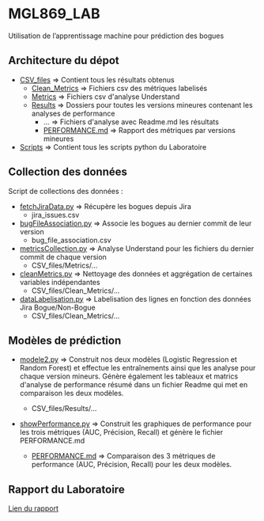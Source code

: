 # MGL869_LAB
Utilisation de l’apprentissage machine pour prédiction des bogues

## Architecture du dépot
- [CSV_files](https://github.com/GregPtto/MGL869_LAB/tree/main/CSV_files) => Contient tous les résultats obtenus
    - [Clean_Metrics](https://github.com/GregPtto/MGL869_LAB/tree/main/CSV_files/Clean_Metrics) => Fichiers csv des métriques labelisés
    - [Metrics](https://github.com/GregPtto/MGL869_LAB/tree/main/CSV_files/Metrics) => Fichiers csv d'analyse Understand
    - [Results](https://github.com/GregPtto/MGL869_LAB/tree/main/CSV_files/Results) => Dossiers pour toutes les versions mineures contenant les analyses de performance
        - ... => Fichiers d'analyse avec Readme.md les résultats 
        - [PERFORMANCE.md](https://github.com/GregPtto/MGL869_LAB/tree/main/CSV_files/Results/PERFORMANCE.md) => Rapport des métriques par versions mineures
- [Scripts](https://github.com/GregPtto/MGL869_LAB/tree/main/Scripts) => Contient tous les scripts python du Laboratoire

## Collection des données
Script de collections des données :
- [fetchJiraData.py](https://github.com/GregPtto/MGL869_LAB/blob/main/Scripts/fetchJiraData.py) => Récupère les bogues depuis Jira
    - jira_issues.csv
- [bugFileAssociation.py](https://github.com/GregPtto/MGL869_LAB/blob/main/Scripts/bugFileAssociation.py) => Associe les bogues au dernier commit de leur version
    - bug_file_association.csv
- [metricsCollection.py](https://github.com/GregPtto/MGL869_LAB/blob/main/Scripts/metricsCollection.py) => Analyse Understand pour les fichiers du dernier commit de chaque version
    - CSV_files/Metrics/...
- [cleanMetrics.py](https://github.com/GregPtto/MGL869_LAB/blob/main/Scripts/cleanMetrics.py) => Nettoyage des données et aggrégation de certaines variables indépendantes
    - CSV_files/Clean_Metrics/...
- [dataLabelisation.py](https://github.com/GregPtto/MGL869_LAB/blob/main/Scripts/dataLabelisation.py) => Labelisation des lignes en fonction des données Jira Bogue/Non-Bogue
    - CSV_files/Clean_Metrics/...

## Modèles de prédiction

- [modele2.py](https://github.com/GregPtto/MGL869_LAB/tree/main/Script/modele2.py) => Construit nos deux modèles (Logistic Regression et Random Forest) et effectue les entraînements ainsi que les analyse pour chaque version mineurs. Génère également les tableaux et matrics d'analyse de performance résumé dans un fichier Readme qui met en comparaison les deux modèles.
    - CSV_files/Results/...

- [showPerformance.py](https://github.com/GregPtto/MGL869_LAB/tree/main/Scripts/showPerformance.py) => Construit les graphiques de performance pour les trois métriques (AUC, Précision, Recall) et génère le fichier PERFORMANCE.md
    - [PERFORMANCE.md](https://github.com/GregPtto/MGL869_LAB/tree/main/CSV_files/Results/PERFORMANCE.md) => Comparaison des 3 métriques de performance (AUC, Précision, Recall) pour les deux modèles.

## Rapport du Laboratoire
[Lien du rapport](https://etsmtl365-my.sharepoint.com/:w:/r/personal/gregory_pititto_1_ens_etsmtl_ca/Documents/MGL899-LAB-Rapport.docx?d=w8efb0f1954a64386858b572e90b4d18a&csf=1&web=1&e=0KeAcU)